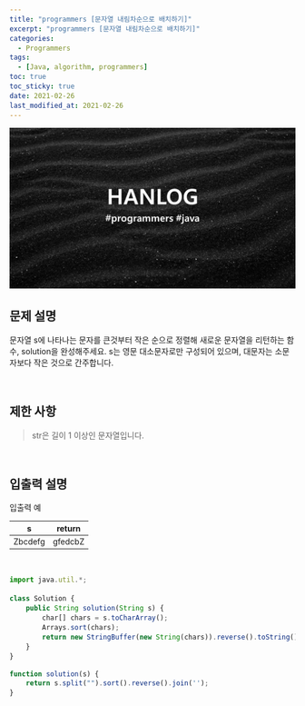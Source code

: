 ```yaml
---
title: "programmers [문자열 내림차순으로 배치하기]"
excerpt: "programmers [문자열 내림차순으로 배치하기]"
categories:
  - Programmers
tags:
  - [Java, algorithm, programmers]
toc: true
toc_sticky: true
date: 2021-02-26
last_modified_at: 2021-02-26
---
```


![HAN.jpg](/assets/images/programmers.png)

## 문제 설명

문자열 s에 나타나는 문자를 큰것부터 작은 순으로 정렬해 새로운 문자열을 리턴하는 함수, solution을 완성해주세요.
s는 영문 대소문자로만 구성되어 있으며, 대문자는 소문자보다 작은 것으로 간주합니다.

<br>

## 제한 사항

> str은 길이 1 이상인 문자열입니다.

<br>

## 입출력 설명

입출력 예

|s|return|
|------|---|
|Zbcdefg|gfedcbZ|

<br>

```js
import java.util.*;

class Solution {
    public String solution(String s) {
        char[] chars = s.toCharArray();
        Arrays.sort(chars);
        return new StringBuffer(new String(chars)).reverse().toString();
    }
}
```

```js
function solution(s) {
    return s.split("").sort().reverse().join('');
}
```
